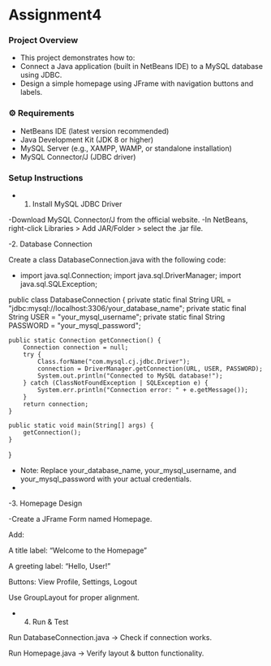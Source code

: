 # Assignment4
### Project Overview

- This project demonstrates how to:
- Connect a Java application (built in NetBeans IDE) to a MySQL database using JDBC.
- Design a simple homepage using JFrame with navigation buttons and labels.


### ⚙️ Requirements

- NetBeans IDE (latest version recommended)
- Java Development Kit (JDK 8 or higher)
- MySQL Server (e.g., XAMPP, WAMP, or standalone installation)
- MySQL Connector/J (JDBC driver)


### Setup Instructions
- 1. Install MySQL JDBC Driver

-Download MySQL Connector/J from the official website.
-In NetBeans, right-click Libraries > Add JAR/Folder > select the .jar file.

-2. Database Connection

Create a class DatabaseConnection.java with the following code:
- import java.sql.Connection;
import java.sql.DriverManager;
import java.sql.SQLException;

public class DatabaseConnection {
    private static final String URL = "jdbc:mysql://localhost:3306/your_database_name";
    private static final String USER = "your_mysql_username";
    private static final String PASSWORD = "your_mysql_password";

    public static Connection getConnection() {
        Connection connection = null;
        try {
            Class.forName("com.mysql.cj.jdbc.Driver");
            connection = DriverManager.getConnection(URL, USER, PASSWORD);
            System.out.println("Connected to MySQL database!");
        } catch (ClassNotFoundException | SQLException e) {
            System.err.println("Connection error: " + e.getMessage());
        }
        return connection;
    }

    public static void main(String[] args) {
        getConnection();
    }
}
- Note: Replace your_database_name, your_mysql_username, and your_mysql_password with your actual credentials.
- 
-3. Homepage Design

-Create a JFrame Form named Homepage.

Add:

A title label: “Welcome to the Homepage”

A greeting label: “Hello, User!”

Buttons: View Profile, Settings, Logout

Use GroupLayout for proper alignment.

- 4. Run & Test

Run DatabaseConnection.java → Check if connection works.

Run Homepage.java → Verify layout & button functionality.
